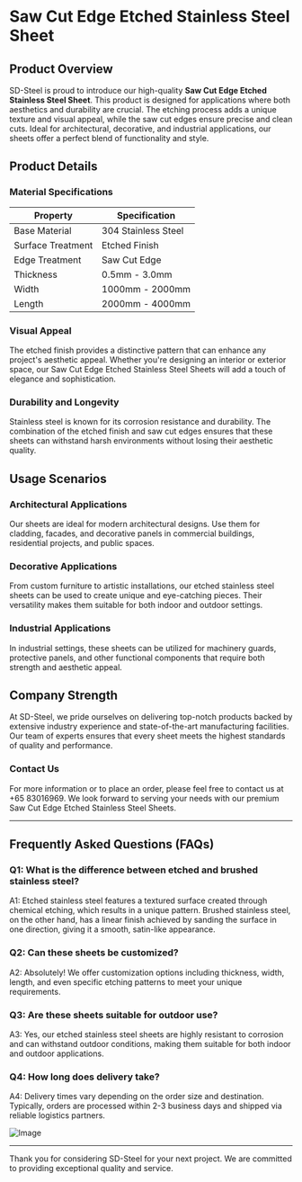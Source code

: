 # Saw Cut Edge Etched Stainless Steel Sheet

## Product Overview

SD-Steel is proud to introduce our high-quality **Saw Cut Edge Etched Stainless Steel Sheet**. This product is designed for applications where both aesthetics and durability are crucial. The etching process adds a unique texture and visual appeal, while the saw cut edges ensure precise and clean cuts. Ideal for architectural, decorative, and industrial applications, our sheets offer a perfect blend of functionality and style.

## Product Details

### Material Specifications

| Property                | Specification                 |
|-------------------------|-------------------------------|
| Base Material           | 304 Stainless Steel           |
| Surface Treatment       | Etched Finish                 |
| Edge Treatment          | Saw Cut Edge                  |
| Thickness               | 0.5mm - 3.0mm                 |
| Width                   | 1000mm - 2000mm               |
| Length                  | 2000mm - 4000mm               |

### Visual Appeal

The etched finish provides a distinctive pattern that can enhance any project's aesthetic appeal. Whether you're designing an interior or exterior space, our Saw Cut Edge Etched Stainless Steel Sheets will add a touch of elegance and sophistication.

### Durability and Longevity

Stainless steel is known for its corrosion resistance and durability. The combination of the etched finish and saw cut edges ensures that these sheets can withstand harsh environments without losing their aesthetic quality.

## Usage Scenarios

### Architectural Applications

Our sheets are ideal for modern architectural designs. Use them for cladding, facades, and decorative panels in commercial buildings, residential projects, and public spaces.

### Decorative Applications

From custom furniture to artistic installations, our etched stainless steel sheets can be used to create unique and eye-catching pieces. Their versatility makes them suitable for both indoor and outdoor settings.

### Industrial Applications

In industrial settings, these sheets can be utilized for machinery guards, protective panels, and other functional components that require both strength and aesthetic appeal.

## Company Strength

At SD-Steel, we pride ourselves on delivering top-notch products backed by extensive industry experience and state-of-the-art manufacturing facilities. Our team of experts ensures that every sheet meets the highest standards of quality and performance.

### Contact Us

For more information or to place an order, please feel free to contact us at +65 83016969. We look forward to serving your needs with our premium Saw Cut Edge Etched Stainless Steel Sheets.

---

## Frequently Asked Questions (FAQs)

### Q1: What is the difference between etched and brushed stainless steel?
A1: Etched stainless steel features a textured surface created through chemical etching, which results in a unique pattern. Brushed stainless steel, on the other hand, has a linear finish achieved by sanding the surface in one direction, giving it a smooth, satin-like appearance.

### Q2: Can these sheets be customized?
A2: Absolutely! We offer customization options including thickness, width, length, and even specific etching patterns to meet your unique requirements.

### Q3: Are these sheets suitable for outdoor use?
A3: Yes, our etched stainless steel sheets are highly resistant to corrosion and can withstand outdoor conditions, making them suitable for both indoor and outdoor applications.

### Q4: How long does delivery take?
A4: Delivery times vary depending on the order size and destination. Typically, orders are processed within 2-3 business days and shipped via reliable logistics partners.

![Image](https://github.com/user-attachments/assets/2567258e-e124-4816-932d-1809bd27ef0b)

---

Thank you for considering SD-Steel for your next project. We are committed to providing exceptional quality and service.